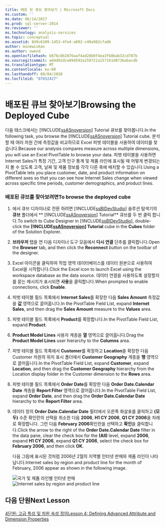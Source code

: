 ```yaml
---
title: 배포 된 큐브 찾아보기 | Microsoft Docs
ms.custom: ''
ms.date: 06/14/2017
ms.prod: sql-server-2014
ms.reviewer: ''
ms.technology: analysis-services
ms.topic: conceptual
ms.assetid: 849c6109-1453-4fe4-a892-c49a982cfadb
author: minewiskan
ms.author: owend
ms.openlocfilehash: b876c8b2876aaf4ad28b0f4ea3fb8bab32cd787b
ms.sourcegitcommit: ad4d92dce894592a259721a1571b1d8736abacdb
ms.translationtype: MT
ms.contentlocale: ko-KR
ms.lasthandoff: 08/04/2020
ms.locfileid: "87652427"
---
```

# <a name="browsing-the-deployed-cube"></a><span data-ttu-id="1ef73-102">배포된 큐브 찾아보기</span><span class="sxs-lookup"><span data-stu-id="1ef73-102">Browsing the Deployed Cube</span></span>
  <span data-ttu-id="1ef73-103">다음 태스크에서는 [!INCLUDE[ssASnoversion](../includes/ssasnoversion-md.md)] Tutorial 큐브를 찾아봅니다.</span><span class="sxs-lookup"><span data-stu-id="1ef73-103">In the following task, you browse the [!INCLUDE[ssASnoversion](../includes/ssasnoversion-md.md)] Tutorial cube.</span></span> <span data-ttu-id="1ef73-104">분석할 때 여러 차원 간에 측정값을 비교하므로 Excel 피벗 테이블을 사용하여 데이터를 찾습니다.</span><span class="sxs-lookup"><span data-stu-id="1ef73-104">Because our analysis compares measure across multiple dimensions, you will use an Excel PivotTable to browse your data.</span></span> <span data-ttu-id="1ef73-105">피벗 테이블을 사용하면 Internet Sales가 특정 기간, 고객 인구 통계 및 제품 라인에 표시될 때 어떻게 변경되는지 볼 수 있도록 고객, 날짜 및 제품 정보를 각각 다른 축에 배치할 수 있습니다.</span><span class="sxs-lookup"><span data-stu-id="1ef73-105">Using a PivotTable lets you place customer, date, and product information on different axes so that you can see how Internet Sales change when viewed across specific time periods, customer demographics, and product lines.</span></span>  
  
### <a name="to-browse-the-deployed-cube"></a><span data-ttu-id="1ef73-106">배포된 큐브를 찾아보려면</span><span class="sxs-lookup"><span data-stu-id="1ef73-106">To browse the deployed cube</span></span>  
  
1.  <span data-ttu-id="1ef73-107">에서 큐브 디자이너로 전환 하려면 [!INCLUDE[ssBIDevStudio](../includes/ssbidevstudio-md.md)] 솔루션 탐색기의 **큐브** 폴더에서 \*\* [!INCLUDE[ssASnoversion](../includes/ssasnoversion-md.md)] Tutorial\*\* 큐브를 두 번 클릭 합니다.</span><span class="sxs-lookup"><span data-stu-id="1ef73-107">To switch to Cube Designer in [!INCLUDE[ssBIDevStudio](../includes/ssbidevstudio-md.md)], double-click the **[!INCLUDE[ssASnoversion](../includes/ssasnoversion-md.md)] Tutorial** cube in the **Cubes** folder of the Solution Explorer.</span></span>  
  
2.  <span data-ttu-id="1ef73-108">**브라우저** 탭을 연 다음 디자이너 도구 모음에서 **다시 연결** 단추를 클릭합니다.</span><span class="sxs-lookup"><span data-stu-id="1ef73-108">Open the **Browser** tab, and then click the **Reconnect** button on the toolbar of the designer.</span></span>  
  
3.  <span data-ttu-id="1ef73-109">Excel 아이콘을 클릭하여 작업 영역 데이터베이스를 데이터 원본으로 사용하여 Excel을 시작합니다.</span><span class="sxs-lookup"><span data-stu-id="1ef73-109">Click the Excel icon to launch Excel using the workspace database as the data source.</span></span> <span data-ttu-id="1ef73-110">데이터 연결을 사용하도록 설정할지를 묻는 메시지가 표시되면 **사용**을 클릭합니다.</span><span class="sxs-lookup"><span data-stu-id="1ef73-110">When prompted to enable connections, click **Enable**.</span></span>  
  
4.  <span data-ttu-id="1ef73-111">피벗 테이블 필드 목록에서 **Internet Sales**를 확장한 다음 **Sales Amount** 측정값을 **값** 영역으로 끌어옵니다.</span><span class="sxs-lookup"><span data-stu-id="1ef73-111">In the PivotTable Field List, expand **Internet Sales**, and then drag the **Sales Amount** measure to the **Values** area.</span></span>  
  
5.  <span data-ttu-id="1ef73-112">피벗 테이블 필드 목록에서 **Product**를 확장합니다.</span><span class="sxs-lookup"><span data-stu-id="1ef73-112">In the PivotTable Field List, expand **Product**.</span></span>  
  
6.  <span data-ttu-id="1ef73-113">**Product Model Lines** 사용자 계층을 **열** 영역으로 끌어옵니다.</span><span class="sxs-lookup"><span data-stu-id="1ef73-113">Drag the **Product Model Lines** user hierarchy to the **Columns** area.</span></span>  
  
7.  <span data-ttu-id="1ef73-114">피벗 테이블 필드 목록에서 **Customer**를 확장하고 **Location**을 확장한 다음 Customer 차원의 위치 표시 폴더에서 **Customer Geography** 계층을 **행** 영역으로 끌어옵니다.</span><span class="sxs-lookup"><span data-stu-id="1ef73-114">In the PivotTable Field List, expand **Customer**, expand **Location**, and then drag the **Customer Geography** hierarchy from the Location display folder in the Customer dimension to the **Rows** area.</span></span>  
  
8.  <span data-ttu-id="1ef73-115">피벗 테이블 필드 목록에서 **Order Date**를 확장한 다음 **Order Date.Calendar Date** 계층을 **Report Filter** 영역으로 끌어옵니다.</span><span class="sxs-lookup"><span data-stu-id="1ef73-115">In the PivotTable Field List, expand **Order Date**, and then drag the **Order Date.Calendar Date** hierarchy to the **Report Filter** area.</span></span>  
  
9. <span data-ttu-id="1ef73-116">데이터 창의 **Order Date.Calendar Date** 필터에서 오른쪽 화살표를 클릭하고 **(모두)** 수준 확인란의 선택을 취소한 다음 **2006**, **H1 CY 2006**, **Q1 CY 2006**을 차례로 확장합니다. 그런 다음 **February 2006**확인란을 선택하고 **확인**을 클릭합니다.</span><span class="sxs-lookup"><span data-stu-id="1ef73-116">Click the arrow to the right of the **Order Date.Calendar Date** filter in the data pane, clear the check box for the **(All)** level, expand **2006**, expand **H1 CY 2006**, expand **Q1 CY 2006**, select the check box for **February 2006**, and then click **OK**.</span></span>  
  
     <span data-ttu-id="1ef73-117">다음 그림에 표시된 것처럼 2006년 2월의 지역별 인터넷 판매와 제품 라인이 나타납니다.</span><span class="sxs-lookup"><span data-stu-id="1ef73-117">Internet sales by region and product line for the month of February, 2006 appear as shown in the following image.</span></span>  
  
     <span data-ttu-id="1ef73-118">![국가 및 제품 라인별 인터넷 판매](../../2014/tutorials/media/l3-cube-browser-finish.gif "국가 및 제품 라인별 인터넷 판매")</span><span class="sxs-lookup"><span data-stu-id="1ef73-118">![Internet sales by region and product line](../../2014/tutorials/media/l3-cube-browser-finish.gif "Internet sales by region and product line")</span></span>  
  
## <a name="next-lesson"></a><span data-ttu-id="1ef73-119">다음 단원</span><span class="sxs-lookup"><span data-stu-id="1ef73-119">Next Lesson</span></span>  
 [<span data-ttu-id="1ef73-120">4단원: 고급 특성 및 차원 속성 정의</span><span class="sxs-lookup"><span data-stu-id="1ef73-120">Lesson 4: Defining Advanced Attribute and Dimension Properties</span></span>](lesson-4-defining-advanced-attribute-and-dimension-properties.md)  
  
  
